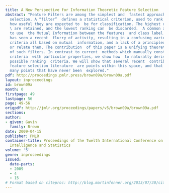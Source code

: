 ```yaml
---
title: A New Perspective for Information Theoretic Feature Selection
abstract: "Feature Filters are among the simplest and  fastest approaches to feature
  selection. A “filter”  defines a statistical criterion, used to rank  features on
  how useful they are expected to  be for classification. The highest ranking features
  \ are retained, and the lowest ranking can  be discarded.  A common approach is
  to use  the Mutual Information between the features  and class label. This area
  has seen a recent  flurry of activity, resulting in a confusing variety  of heuristic
  criteria all based on mutual  information, and a lack of a principled way  to understand
  or relate them. The contribution  of this paper is a unifying theoretical  understanding
  of such filters. In contrast to current  methods which manually construct fi\flter
  criteria  with particular properties, we show how  to naturally derive a space of
  possible ranking  criteria. We will show that several recent  contributions in the
  feature selection literature  are points within this space, and that  there exist
  many points that have never been  explored."
pdf: http://proceedings.pmlr.press/brown09a/brown09a.pdf
layout: inproceedings
id: brown09a
month: 0
firstpage: 49
lastpage: 56
page: 49-56
origpdf: http://jmlr.org/proceedings/papers/v5/brown09a/brown09a.pdf
sections: 
author:
- given: Gavin
  family: Brown
date: 2009-04-15
publisher: PMLR
container-title: Proceedings of the Twelth International Conference on Artificial
  Intelligence and Statistics
volume: '5'
genre: inproceedings
issued:
  date-parts:
  - 2009
  - 4
  - 15
# Format based on citeproc: http://blog.martinfenner.org/2013/07/30/citeproc-yaml-for-bibliographies/
---
```

